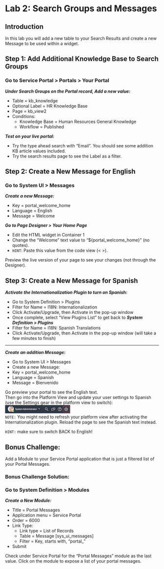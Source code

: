 # Lab 2: Search Groups and Messages
## Introduction
In this lab you will add a new table to your Search Results and create a new Message to be used within a widget.


## Step 1: Add Additional Knowledge Base to Search Groups

 ### Go to Service Portal > Portals > Your Portal

 ***Under Search Groups on the Portal record, Add a new value:***
 -	Table = kb_knowledge
 -	Optional Label = HR Knowledge Base
 -	Page = kb_view2   
 - Conditions:<br/>
   -	Knowledge Base = Human Resources General Knowledge 
   -	Workflow = Published 

***Test on your live portal:***
-	Try the type ahead search with “Email”. You should see some addition KB article values included.<br/>
-	Try the search results page to see the Label as a filter.


## Step 2: Create a New Message for English

### Go to System UI > Messages

***Create a new Message:***
-	Key = portal_welcome_home
-	Language = English
-	Message = Welcome

***Go to Page Designer > Your Home Page***
-	Edit the HTML widget in Container 1
-	Change the “Welcome” text value to “${portal_welcome_home}” (no quotes).
- `HINT`: Paste this value from the code view (< >).

Preview the live version of your page to see your changes (not through the Designer).


## Step 3: Create a New Message for Spanish

***Activate the Internationalization Plugin to turn on Spanish:***
-	Go to System Definition > Plugins<br/>
-	Filter for Name = I18N: Internationalization<br/>
-	Click Activate/Upgrade, then Activate in the pop-up window<br/>
-	Once complete, select “View Plugins List” to get back to ***System Definition > Plugins***<br/>
-	Filter for Name = I18N: Spanish Translations<br/>
-	Click Activate/Upgrade, then Activate in the pop-up window (will take a few minutes to finish)<br/>
------------------------------------------------------------------------------------------------------------
***Create an addition Message:***
-	Go to System UI > Messages
-	Create a new Message:
  - Key = portal_welcome_home<br/>
  - Language = Spanish<br/>
  - Message = Bienvenido<br/>

Go preview your portal to see the English text.<br/> 
Then go into the Platform View and update your user settings to Spanish (use the Settings gear in the platform view to switch):<br/>
![move to header](/assets/newgear.jpg)<br/>
`NOTE:` You might need to refresh your platform view after activating the Internationalization plugin.
Reload the page to see the Spanish text instead. 

 `HINT:` make sure to switch BACK to English!

## Bonus Challenge: 
Add a Module to your Service Portal application that is just a filtered list of your Portal Messages.

### Bonus Challenge Solution: 
### Go to System Definition > Modules
***Create a New Module:***
- Title = Portal Messages
- Application menu = Service Portal<br/>
- Order = 6000<br/>
- Link Type:<br/>
  - Link type = List of Records<br/>
  - Table = Message [sys_ui_messages]<br/>
  - Filter = Key, starts with, “portal_”<br/>
- Submit

Check under Service Portal for the “Portal Messages” module as the last value. Click on the module to expose a list of your portal messages. 

